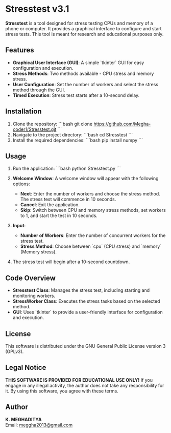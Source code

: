 # Stresstest v3.1

**Stresstest** is a tool designed for stress testing CPUs and memory of a phone or computer. It provides a graphical interface to configure and start stress tests. This tool is meant for research and educational purposes only.

## Features

- **Graphical User Interface (GUI)**: A simple \`tkinter\` GUI for easy configuration and execution.
- **Stress Methods**: Two methods available - CPU stress and memory stress.
- **User Configuration**: Set the number of workers and select the stress method through the GUI.
- **Timed Execution**: Stress test starts after a 10-second delay.

## Installation

1. Clone the repository:
   \`\`\`bash
   git clone https://github.com/Megha-coder1/Stresstest.git
   \`\`\`
2. Navigate to the project directory:
   \`\`\`bash
   cd Stresstest
   \`\`\`
3. Install the required dependencies:
   \`\`\`bash
   pip install numpy
   \`\`\`

## Usage

1. Run the application:
   \`\`\`bash
   python Stresstest.py
   \`\`\`
2. **Welcome Window**: A welcome window will appear with the following options:
   - **Next**: Enter the number of workers and choose the stress method. The stress test will commence in 10 seconds.
   - **Cancel**: Exit the application.
   - **Skip**: Switch between CPU and memory stress methods, set workers to 1, and start the test in 10 seconds.

3. **Input**:
   - **Number of Workers**: Enter the number of concurrent workers for the stress test.
   - **Stress Method**: Choose between \`cpu\` (CPU stress) and \`memory\` (Memory stress).

4. The stress test will begin after a 10-second countdown.

## Code Overview

- **Stresstest Class**: Manages the stress test, including starting and monitoring workers.
- **StressWorker Class**: Executes the stress tasks based on the selected method.
- **GUI**: Uses \`tkinter\` to provide a user-friendly interface for configuration and execution.

## License

This software is distributed under the GNU General Public License version 3 (GPLv3).

## Legal Notice

**THIS SOFTWARE IS PROVIDED FOR EDUCATIONAL USE ONLY!** If you engage in any illegal activity, the author does not take any responsibility for it. By using this software, you agree with these terms.

## Author

**K. MEGHADITYA**  
Email: [meggha2013@gmail.com](mailto:meggha2013@gmail.com)
